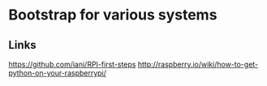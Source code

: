 # Bootstrap for various systems

## Links
https://github.com/iani/RPI-first-steps
http://raspberry.io/wiki/how-to-get-python-on-your-raspberrypi/
